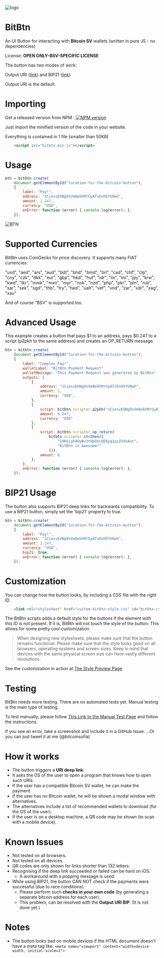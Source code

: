 ![logo](https://raw.githubusercontent.com/bitsent/BitBtn/master/logo-text-transperant.png)

# BitBtn

An UI Button for interacting with **Bitcoin SV** wallets (written in pure JS - no dependencies)

License: **OPEN ONLY-BSV-SPECIFIC LICENSE**

The button has two modes of work:

Output URI ([link](https://github.com/Siko91/URI-BIPs/blob/master/%5BDraft%5D%20bip-bitcoinsofia-output_uri.mediawiki))
and BIP21 ([link](https://github.com/bitcoin/bips/blob/master/bip-0021.mediawiki))

Output URI is the default.

# Importing

Get a released version from NPM : [![NPM version](https://badge.fury.io/js/bitbtn.svg)](https://npmjs.org/package/bitbtn)

Just import the minified version of the code in your website.

Everything is contained in 1 file (smaller than 50KB)

```html
    <script src="bitbtn.min.js"></script>
```

# Usage

```js
btn = bitbtn.create(
    document.getElementById("location-for-the-bitcoin-button"),
    {
        label: "Pay!",
        address: "1CiesvEUNg9sVm8ekhMrGyATvEnH5YU9wh",
        amount: 1.247,
        currency: "USD",
        onError: function (error) { console.log(error); },
    });
```

![BTN](https://raw.githubusercontent.com/bitsent/BitBtn/master/btn.PNG)

# Supported Currencies

BitBtn uses CoinGecko for price discovery. It supports many FIAT currencies:

"usd", "aed", "ars", "aud", "bdt", "bhd", "bmd",
"brl", "cad", "chf", "clp", "cny", "czk", "dkk",
"eur", "gbp", "hkd", "huf", "idr", "ils", "inr",
"jpy", "krw", "kwd", "lkr", "mmk", "mxn", "myr",
"nok", "nzd", "php", "pkr", "pln", "rub", "sar",
"sek", "sgd", "thb", "try", "twd", "uah", "vef",
"vnd", "zar", "xdr", "xag", "xau"

And of course "BSV" is supported too.

# Advanced Usage

This example creates a button that pays $1 to an address, pays $0.247 to a script (p2pkh to the same address) and creates an OP_RETURN message.

```js
btn = bitbtn.create(
    document.getElementById("location-for-the-bitcoin-button"),
    {
        label: "Complex Pay!",
        walletLabel: "BitBtn Payment Request"
        walletMessage: "This Payment Request was generated by BitBtn"
        outputs: [
            {
                address: "1CiesvEUNg9sVm8ekhMrGyATvEnH5YU9wh",
                amount: 1,
                currency: "USD",
            },
            {
                script: bitbtn.scripter.p2pkh("1CiesvEUNg9sVm8ekhMrGyATvEnH5YU9wh"),
                amount: 0.247,
                currency: "USD"
            },
            {
                script: bitbtn.scripter.op_return(
                    bitbtn.scripter.str2hex([
                        "19HxigV4QyBv3tHpQVcUEQyq1pzZVdoAut",
                        "BitBtn is Awesome!"
                    ])),
                amount: 0
            },
        ],
        onError: function (error) { console.log(error); },
    });
```

# BIP21 Usage

The button also supports BIP21 deep links for backwards compatibility. To use a BIP21 button, simply set the 'bip21' property to true.

```js
btn = bitbtn.create(
    document.getElementById("location-for-the-bitcoin-button"),
    {
        label: "Pay!",
        address: "1CiesvEUNg9sVm8ekhMrGyATvEnH5YU9wh",
        amount: 1.247,
        currency: "USD",
        bip21: true,
        onError: function (error) { console.log(error); },
    });
```

# Customization

You can change how the button looks, by including a CSS file with the right ID.

```html
    <link rel="stylesheet" href="custom-bitbtn-style.css" id="bitbtn-css">
```

The BitBtn scripts adds a default style for the buttons if the element with this ID is not present. If it is, BitBtn will not touch the style of the button.
This allows for some pretty cool customization.

> When designing new stylesheets, please make sure that the button remains functional.
Please make sure that the style looks good on all browsers, operating systems and screen sizes.
Keep in mind that devices with the same physical screen size can have vastly different resolutions.

See the customization in action at [The Style Preview Page](https://raw.githack.com/bitsent/BitBtn/master/styles/style_preview.html)

# Testing

BitBtn needs more testing.
There are no automated tests yet.
Manual testing is the main type of testing.

To test manually, please follow [This Link to the Manual Test Page](https://raw.githack.com/bitsent/BitBtn/master/test/manual/manual.html) and follow the instructions.

If you see an error, take a screenshot and include it in a GitHub Issue.
...Or you can just tweet it at me (@bitcoinsofia)

# How it works

- The button triggers a **URI deep link**.
- It asks the OS of the user to open a program that knows how to open such URIs.
- If the user has a compatible Bitcoin SV wallet, he can make the payment.
- If the user has no Bitcoin wallet, he will be shown a modal window with alternatives.
- The alternatives include a list of recommended wallets to download (for the OS of the user).
- If the user is on a desktop machine, a QR code may be shown (to scan with a mobile device).

# Known Issues

- Not tested on all browsers.
- Not tested on all devices.
- QR codes are only shown for links shorter than 132 letters.
- Recognising if the deep link succeeded or failed can be hard on iOS.
    - A workaround with a popping message is used.
- While using BIP21, the button CAN NOT check if the payments were successful (due to race conditions).
    - Please perform such **checks in your own code** (by generating a separate bitcoin address for each user).
    - This problem, can be resolved with the **Output URI BIP**. (It is not done yet.)

# Notes

- The button looks bad on mobile devices if the HTML document doesn't have a meta tag like: ``` <meta name="viewport" content="width=device-width, initial-scale=1"> ```
